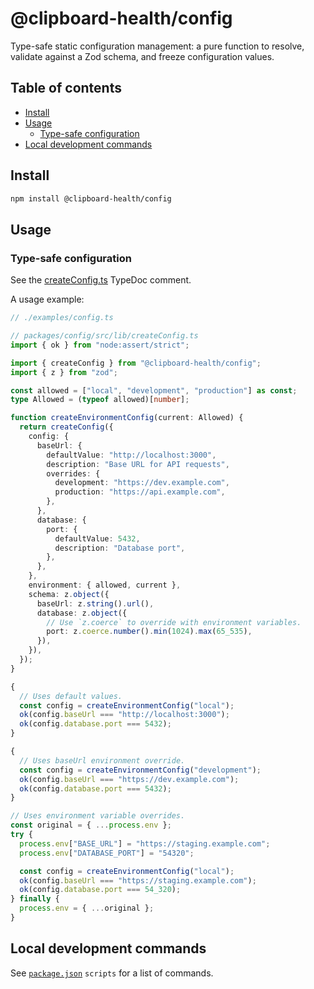 # @clipboard-health/config <!-- omit from toc -->

Type-safe static configuration management: a pure function to resolve, validate against a Zod schema, and freeze configuration values.

## Table of contents <!-- omit from toc -->

- [Install](#install)
- [Usage](#usage)
  - [Type-safe configuration](#type-safe-configuration)
- [Local development commands](#local-development-commands)

## Install

```bash
npm install @clipboard-health/config
```

## Usage

### Type-safe configuration

See the [createConfig.ts](./src/lib/createConfig.ts) TypeDoc comment.

A usage example:

<!-- prettier-ignore -->
```ts
// ./examples/config.ts

// packages/config/src/lib/createConfig.ts
import { ok } from "node:assert/strict";

import { createConfig } from "@clipboard-health/config";
import { z } from "zod";

const allowed = ["local", "development", "production"] as const;
type Allowed = (typeof allowed)[number];

function createEnvironmentConfig(current: Allowed) {
  return createConfig({
    config: {
      baseUrl: {
        defaultValue: "http://localhost:3000",
        description: "Base URL for API requests",
        overrides: {
          development: "https://dev.example.com",
          production: "https://api.example.com",
        },
      },
      database: {
        port: {
          defaultValue: 5432,
          description: "Database port",
        },
      },
    },
    environment: { allowed, current },
    schema: z.object({
      baseUrl: z.string().url(),
      database: z.object({
        // Use `z.coerce` to override with environment variables.
        port: z.coerce.number().min(1024).max(65_535),
      }),
    }),
  });
}

{
  // Uses default values.
  const config = createEnvironmentConfig("local");
  ok(config.baseUrl === "http://localhost:3000");
  ok(config.database.port === 5432);
}

{
  // Uses baseUrl environment override.
  const config = createEnvironmentConfig("development");
  ok(config.baseUrl === "https://dev.example.com");
  ok(config.database.port === 5432);
}

// Uses environment variable overrides.
const original = { ...process.env };
try {
  process.env["BASE_URL"] = "https://staging.example.com";
  process.env["DATABASE_PORT"] = "54320";

  const config = createEnvironmentConfig("local");
  ok(config.baseUrl === "https://staging.example.com");
  ok(config.database.port === 54_320);
} finally {
  process.env = { ...original };
}

```

## Local development commands

See [`package.json`](./package.json) `scripts` for a list of commands.
